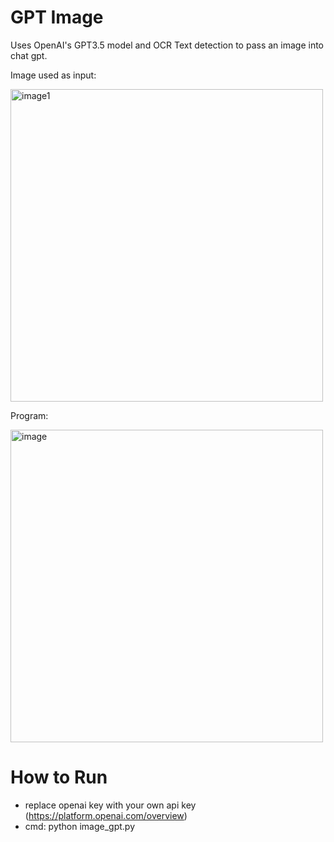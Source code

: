 # GPT Image
Uses OpenAI's GPT3.5 model and OCR Text detection to pass an image into chat gpt.

Image used as input:
<p align="left">
<img src="https://user-images.githubusercontent.com/30853467/228414360-f2014fb7-1a68-4626-a75c-8a4e84e6eb13.png" alt="image1" width="500"/>
 </p>
 Program:
 <p align="left">
<img src="https://user-images.githubusercontent.com/30853467/228413430-ee8489bb-eb35-444d-ac59-89eecb2754a6.png" alt="image" width="500"/>
</p>

# How to Run
- replace openai key with your own api key (https://platform.openai.com/overview)
- cmd: python image_gpt.py
